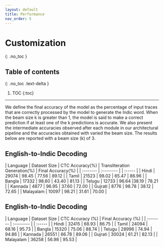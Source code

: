 ```yaml
---
layout: default
title: Performance
nav_order: 5
---
```


# Customization
{: .no_toc }

## Table of contents
{: .no_toc .text-delta }

1. TOC
{:toc}

---

We define the final accuracy of the model as the percentage of input traces that are correctly processed by the model to generate the Indic word. When the beam size k is greater than 1, the model is said to make a correct prediction if at least one of the k predictions is accurate. We also present the intermediate accuracies observed after each module in our architectural pipeline and the accuracies obtained with varied the beam size. The results below are reported with a beam size (k) of 3.

## English-to-Indic Decoding

| Language | Dataset Size | CTC Accuracy(%) | Transliteration Generation(%) | Final Accuracy(%) | 
| :------- | :-------- | | :----- |
| Hindi  | 29074 | 98.45 | 77.56 | 89.12  |
| Tamil | 21523 | 98.02 | 65.47 | 86.96 |
| Bangla | 17332 | 98.60 | 43.40 |  81.13 |
| Telugu | 12733 | 96.64 |38.19 | 78.21 |
| Kannada | 4877 | 96.95 | 37.60 | 72.00 |
| Gujrati | 8776 | 98.78 | 38.12 | 72.65 |
| Malayalam | 10097 | 98.21 | 31.61 | 70.00 |


## English-to-Indic Decoding

| Language | Dataset Size | CTC Accuracy (%) | Final Accuracy (%) | 
| :------- | :-------- | | :----- |
| Hindi  | 32415 | 68.93 | 86.75 |
| Tamil | 24094 | 68.16 | 95.73 |
| Bangla | 15320 | 75.06 | 88.74 |
| Telugu | 28996 | 74.94 | 94.86 |
| Kannada | 26551 | 66.78 | 89.06 |
| Gujrati | 30024 | 61.21 | 82.13 |
| Malayalam | 36258 | 56.98 | 95.53 |
